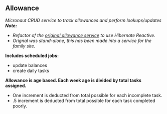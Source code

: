 ## Allowance

*Micronaut CRUD service to track allowances and perform lookups/updates*
***Note:***
* *Refactor of the [original allowance service](https://github.com/tdeslauriers/allowance) to use Hibernate Reactive.*
* *Orignal was stand-alone, this has been made into a service for the family site.*

**Includes scheduled jobs:**
* update balances
* create daily tasks

**Allowance is age based.  Each week age is divided by total tasks assigned.**
* One increment is deducted from total possible for each incomplete task.
* .5 increment is deducted from total possible for each task completed poorly.  
 

